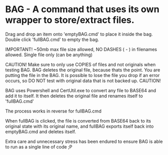 # BAG - A command that uses its own wrapper to store/extract files.
Drag and drop an item onto 'emptyBAG.cmd' to place it inside the bag. Double click 'fullBAG.cmd' to empty the bag.

IMPORTANT! ~50mb max file size allowed, NO DASHES ( - ) in filenames allowed. Single file only (can be anything)

CAUTION! 
Make sure to only use COPIES of files and not originals when testing BAG. 
BAG deletes the original file, because thats the point. You are putting the file in the BAG.
It is possible to lose the file you drop if an error occurs, so DO NOT test with original data that is not backed up.
CAUTION!

BAG uses Powershell and CertUtil.exe to convert any file to BASE64 and add it to itself. It then deletes the original file and renames itself to 'fullBAG.cmd'

The process works in reverse for fullBAG.cmd 

When fullBAG is clicked, the file is converted from BASE64 back to its original state with its original name, and fullBAG
exports itself back into emptyBAG.cmd and deletes itself.

Extra care and unnecessary stress has been endured to ensure BAG is able to run as a single line of code ;P
